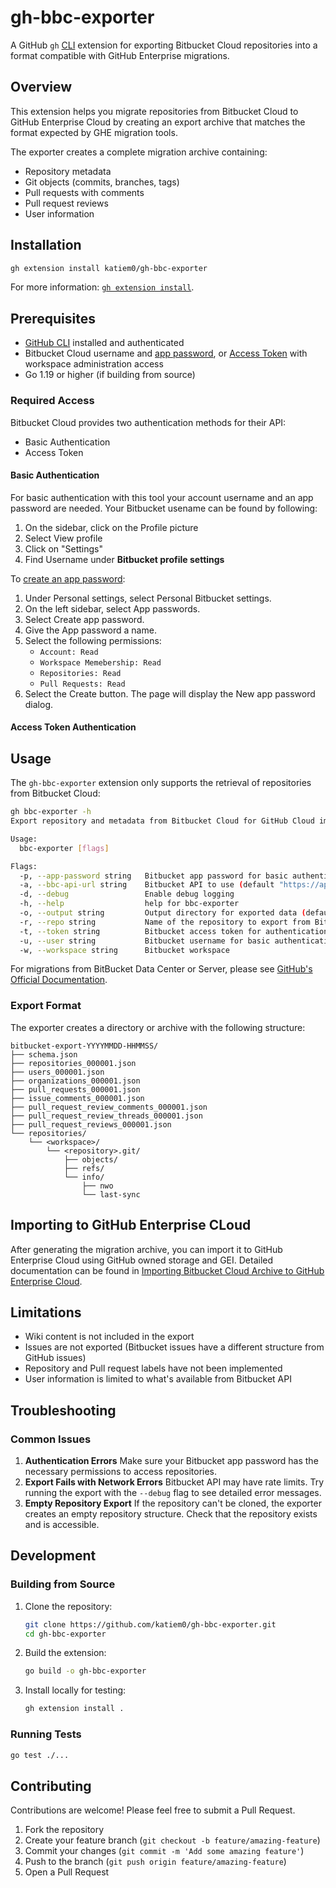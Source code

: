 # gh-bbc-exporter

A GitHub `gh` [CLI](https://cli.github.com/) extension for exporting Bitbucket Cloud repositories into a format compatible with GitHub Enterprise migrations.

## Overview

This extension helps you migrate repositories from Bitbucket Cloud to GitHub Enterprise Cloud by creating an export archive that matches the format expected by GHE migration tools.

The exporter creates a complete migration archive containing:

- Repository metadata
- Git objects (commits, branches, tags)
- Pull requests with comments
- Pull request reviews
- User information

## Installation

```sh
gh extension install katiem0/gh-bbc-exporter
```

For more information: [`gh extension install`](https://cli.github.com/manual/gh_extension_install).


## Prerequisites

- [GitHub CLI](https://cli.github.com/) installed and authenticated
- Bitbucket Cloud username and [app password](https://support.atlassian.com/bitbucket-cloud/docs/app-passwords/), or [Access Token](https://support.atlassian.com/bitbucket-cloud/docs/access-tokens/) with workspace administration access
- Go 1.19 or higher (if building from source)

### Required Access

Bitbucket Cloud provides two authentication methods for their API:
- Basic Authentication
- Access Token

#### Basic Authentication

For basic authentication with this tool your account username and an app password are needed. Your Bitbucket usename can be found by following:

1. On the sidebar, click on the Profile picture
2. Select View profile
3. Click on "Settings"
4. Find Username under **Bitbucket profile settings**

To [create an app password](https://support.atlassian.com/bitbucket-cloud/docs/create-an-app-password/):

1. Under Personal settings, select Personal Bitbucket settings.
2. On the left sidebar, select App passwords.
3. Select Create app password.
4. Give the App password a name.
5. Select the following permissions:
   - `Account: Read`
   - `Workspace Memebership: Read`
   - `Repositories: Read`
   - `Pull Requests: Read`
6. Select the Create button. The page will display the New app password dialog.

#### Access Token Authentication



## Usage

The `gh-bbc-exporter` extension only supports the retrieval of repositories from Bitbucket Cloud:
```sh
gh bbc-exporter -h
Export repository and metadata from Bitbucket Cloud for GitHub Cloud import.

Usage:
  bbc-exporter [flags]

Flags:
  -p, --app-password string   Bitbucket app password for basic authentication
  -a, --bbc-api-url string    Bitbucket API to use (default "https://api.bitbucket.org/2.0")
  -d, --debug                 Enable debug logging
  -h, --help                  help for bbc-exporter
  -o, --output string         Output directory for exported data (default: ./bitbucket-export-TIMESTAMP)
  -r, --repo string           Name of the repository to export from Bitbucket Cloud
  -t, --token string          Bitbucket access token for authentication
  -u, --user string           Bitbucket username for basic authentication
  -w, --workspace string      Bitbucket workspace
```


For migrations from BitBucket Data Center or Server, please see [GitHub's Official Documentation](https://docs.github.com/en/migrations/using-github-enterprise-importer/migrating-from-bitbucket-server-to-github-enterprise-cloud/about-migrations-from-bitbucket-server-to-github-enterprise-cloud).

### Export Format 

The exporter creates a directory or archive with the following structure:

```
bitbucket-export-YYYYMMDD-HHMMSS/
├── schema.json
├── repositories_000001.json
├── users_000001.json
├── organizations_000001.json
├── pull_requests_000001.json
├── issue_comments_000001.json
├── pull_request_review_comments_000001.json
├── pull_request_review_threads_000001.json
├── pull_request_reviews_000001.json
└── repositories/
    └── <workspace>/
        └── <repository>.git/
            ├── objects/
            ├── refs/
            └── info/
                ├── nwo
                └── last-sync
```


## Importing to GitHub Enterprise CLoud

After generating the migration archive, you can import it to GitHub Enterprise Cloud using GitHub owned storage and GEI. Detailed documentation can be found in [Importing Bitbucket Cloud Archive to GitHub Enterprise Cloud](./docs/GHImport.md).

## Limitations

- Wiki content is not included in the export
- Issues are not exported (Bitbucket issues have a different structure from GitHub issues)
- Repository and Pull request labels have not been implemented
- User information is limited to what's available from Bitbucket API

## Troubleshooting

### Common Issues

1. **Authentication Errors**
   Make sure your Bitbucket app password has the necessary permissions to access repositories.
2. **Export Fails with Network Errors**
   Bitbucket API may have rate limits. Try running the export with the `--debug` flag to see detailed error messages.
3. **Empty Repository Export**
   If the repository can't be cloned, the exporter creates an empty repository structure. Check that the repository exists and is accessible.


## Development

### Building from Source

1. Clone the repository:
   ```sh
   git clone https://github.com/katiem0/gh-bbc-exporter.git
   cd gh-bbc-exporter
   ```
2. Build the extension:
   ```sh
   go build -o gh-bbc-exporter
   ```
3. Install locally for testing:
   ```sh
   gh extension install .
   ```

### Running Tests

```sh
go test ./...
```

## Contributing

Contributions are welcome! Please feel free to submit a Pull Request.

1. Fork the repository
2. Create your feature branch (`git checkout -b feature/amazing-feature`)
3. Commit your changes (`git commit -m 'Add some amazing feature'`)
4. Push to the branch (`git push origin feature/amazing-feature`)
5. Open a Pull Request
